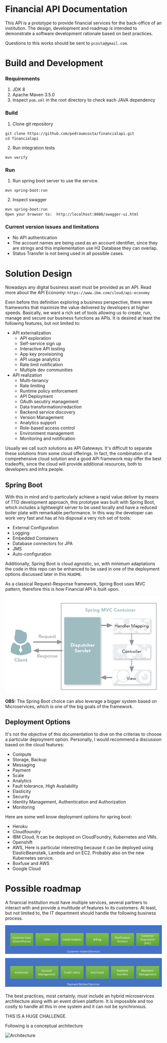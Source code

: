 # Financial API Documentation

This API is a prototype to provide financial services for the back-office of an institution. The design, development and roadmap is intended to demonstrate a software development rationale based on best practices.

Questions to this works should be sent to `pcosta@gmail.com`.

# Build and Development

### Requirements
1. JDK 8
2. Apache Maven 3.5.0
3. Inspect `pom.xml` in the root directory to check each JAVA dependency

### Build
1. Clone git repository
```
git clone https://github.com/pedraumcosta/financialapi.git
cd financialapi
```

2. Run integration tests
```
mvn verify
```

### Run
1. Run spring boot server to use the service.
```
mvn spring-boot:run
```
2. Inspect swagger
```
mvn spring-boot:run
Open your browser to:  http://localhost:8080/swagger-ui.html
```

### Current version issues and limitations
- No API authentication
- The account names are being used as an account identifier, since they are strings and this implementation use H2 Database they can overlap.
- Status Transfer is not being used in all possible cases.

# Solution Design
Nowadays any digital business asset must be provided as an API. Read more about the API Economy: `https://www.ibm.com/cloud/api-economy`

Even before this definition exploring a business perspective, there were frameworks that maximize the value delivered by developers at higher speeds. Basically, we want a rich set of tools allowing us to create, run, manage and secure our business functions as APIs. It is desired at least the following features, but not limited to:
- API externalization
  * API exploration
  * Self-service sign up
  * Interactive API testing
  * App key provisioning
  * API usage analytics
  * Rate limit notification
  * Multiple dev communities
- API realization
  * Multi-tenancy
  * Rate limiting
  * Runtime policy enforcement
  * API Deployment
  * OAuth secutiry management
  * Data transformation/redaction
  * Backend service discovery
  * Version Management
  * Analytics support
  * Role-based access control
  * Environment management
  * Monitoring and notification

Usually we call such solutions as API Gateways. It's difficult to separate these solutions from some cloud offerings. In fact, the combination of a comprehensive cloud solution and a good API framework may offer the best tradeoffs, since the cloud will provide additional resources, both to developers and infra people.

## Spring Boot

With this in mind and to particularly achieve a rapid value deliver by means of TTD development approach, this prototype was built with Spring Boot, which includes a lightweight server to be used locally and have a reduced boiler plate with remarkable performance. In this way the developer can work very fast and has at his disposal a very rich set of tools:
  - External Configuration
  - Logging
  - Embedded Containers
  - Database connectors for JPA
  - JMS
  - Auto-configuration

Additionally, Spring Boot is cloud agnostic, so, with minimum adaptations the code in this repo can be enhanced to be used in one of the deployment options discussed later in this `README`.

As a classical Request-Response framework, Spring Boot uses MVC pattern, therefore this is how Financial API is built upon.

![Spring Boot Architecture](images/SPRING-MVC.png)

**OBS:** The Spring Boot choice can also leverage a bigger system based on Microservices, which is one of the big goals of the framework.

## Deployment Options
It's not the objective of this documentation to dive on the criterias to choose a particular deployment option. Personally, I would recommend a discussion based on the cloud features:
- Compute
- Storage, Backup
- Messaging
- Payment
- Scale
- Analytics
- Fault tolerance, High Availability
- Elasticity
- Security
- Identity Management, Authentication and Authorization
- Monitoring

Here are some well know deployment options for spring boot:
- Heroku
- Cloudfoundry
- IBM Cloud, It can be deployed on CloudFoundry, Kubernetes and VMs.
- Openshift
- AWS, Here is particular interesting because it can be deployed using ElasticBeanstalk, Lambda and on EC2. Probably also on the new Kubernetes service.
- Boxfuse and AWS
- Google Cloud

# Possible roadmap
A financial institution must have multiple services, several partners to interact with and provide a multitude of features to its customers. At least, but not limited to, the IT department should handle the following business process.

![Financial Services](images/services.png)

The best practices, most certainly, must include an hybrid microservices architecture along with an event driven platform. It is impossible and too costly to handle all this in one system and it can not be synchronous.

THIS IS A HUGE CHALLENGE.

Following is a conceptual architecture

![Architecture](images/architecture.png) 
